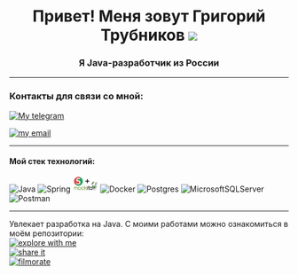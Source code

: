 <h1 align="center">Привет! Меня зовут Григорий Трубников 
<img src="https://github.com/blackcater/blackcater/raw/main/images/Hi.gif" height="32"/></h1>
<h3 align="center">Я Java-разработчик из России</h3>

---

### Контакты для связи со мной:
<a href="https://t.me/Grigory_PC">
    <img src="https://img.shields.io/badge/-telegram-red?color=white&logo=telegram&logoColor=black" alt="My telegram"/>
</a>

[![my email](https://img.shields.io/badge/my_email-0052FB?logo=%23EA4335)](mailto:g.trubnikov@mail.ru)

---
#### Мой стек технологий:
![Java](https://img.shields.io/badge/java-%23ED8B00.svg?style=for-the-badge&logo=java&logoColor=white)
![Spring](https://img.shields.io/badge/spring-%236DB33F.svg?style=for-the-badge&logo=spring&logoColor=white)
<img src="https://github.com/grigory-pc/grigory-pc/blob/main/junit-5_mockito.png" alt="Junit-Mockito" title="Junit-Mockito" height="28">
![Docker](https://img.shields.io/badge/docker-%230db7ed.svg?style=for-the-badge&logo=docker&logoColor=white)
![Postgres](https://img.shields.io/badge/postgres-%23316192.svg?style=for-the-badge&logo=postgresql&logoColor=white)
![MicrosoftSQLServer](https://img.shields.io/badge/Microsoft%20SQL%20Sever-CC2927?style=for-the-badge&logo=microsoft%20sql%20server&logoColor=white)
![Postman](https://img.shields.io/badge/Postman-FF6C37?style=for-the-badge&logo=postman&logoColor=white)

---
Увлекает разработка на Java. С моими работами можно ознакомиться в моём репозитории:  
[![explore with me](https://img.shields.io/badge/explore_with_me-0026FF)](https://github.com/grigory-pc/java-explore-with-me)  
[![share it](https://img.shields.io/badge/share_it-FF0000)](https://github.com/grigory-pc/java-shareit)  
[![filmorate](https://img.shields.io/badge/filmorate-00BC09)](https://github.com/grigory-pc/java-filmorate)
 
